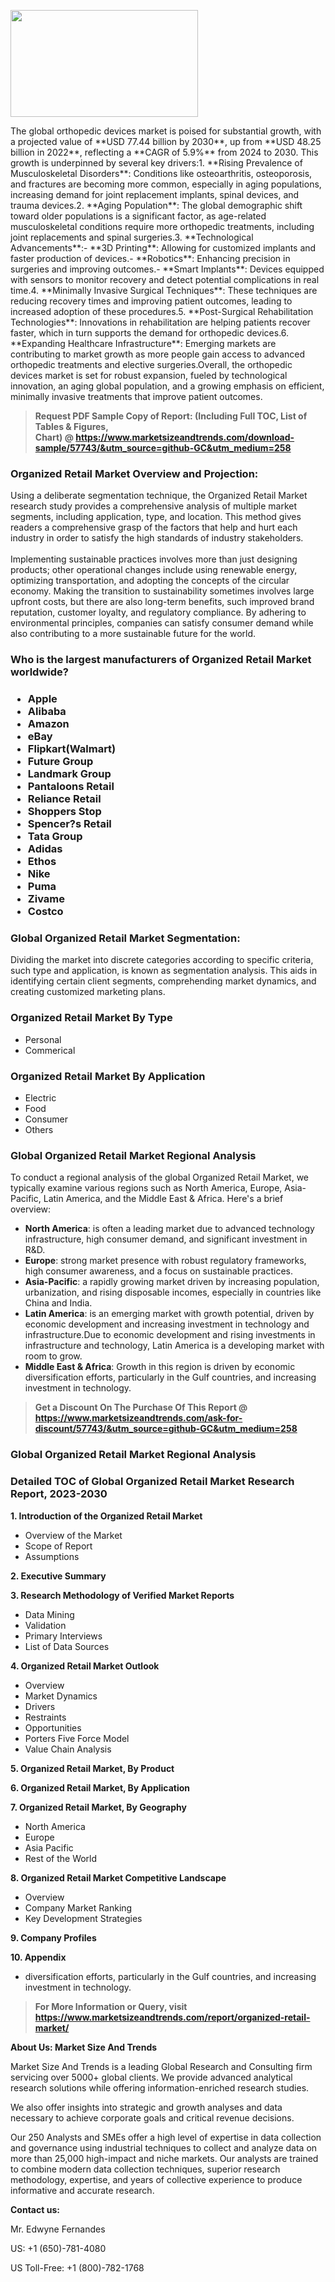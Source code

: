 <p><img class="alignnone size-medium wp-image-20088" src="https://ffe5etoiles.com/wp-content/uploads/2024/12/MST1-300x171.png" alt="" width="300" height="171" /></p>The global orthopedic devices market is poised for substantial growth, with a projected value of **USD 77.44 billion by 2030**, up from **USD 48.25 billion in 2022**, reflecting a **CAGR of 5.9%** from 2024 to 2030. This growth is underpinned by several key drivers:1. **Rising Prevalence of Musculoskeletal Disorders**: Conditions like osteoarthritis, osteoporosis, and fractures are becoming more common, especially in aging populations, increasing demand for joint replacement implants, spinal devices, and trauma devices.2. **Aging Population**: The global demographic shift toward older populations is a significant factor, as age-related musculoskeletal conditions require more orthopedic treatments, including joint replacements and spinal surgeries.3. **Technological Advancements**:- **3D Printing**: Allowing for customized implants and faster production of devices.- **Robotics**: Enhancing precision in surgeries and improving outcomes.- **Smart Implants**: Devices equipped with sensors to monitor recovery and detect potential complications in real time.4. **Minimally Invasive Surgical Techniques**: These techniques are reducing recovery times and improving patient outcomes, leading to increased adoption of these procedures.5. **Post-Surgical Rehabilitation Technologies**: Innovations in rehabilitation are helping patients recover faster, which in turn supports the demand for orthopedic devices.6. **Expanding Healthcare Infrastructure**: Emerging markets are contributing to market growth as more people gain access to advanced orthopedic treatments and elective surgeries.Overall, the orthopedic devices market is set for robust expansion, fueled by technological innovation, an aging global population, and a growing emphasis on efficient, minimally invasive treatments that improve patient outcomes.</p><blockquote id="" class=""><strong>Request PDF Sample Copy of Report: (Including Full TOC, List of Tables &amp; Figures, Chart)&nbsp;@&nbsp;<strong><a href="https://www.marketsizeandtrends.com/download-sample/57743/&utm_source=github-GC&utm_medium=258" target="_blank">https://www.marketsizeandtrends.com/download-sample/57743/&utm_source=github-GC&utm_medium=258</a></strong></strong></blockquote><h3 id="" class="">Organized Retail Market&nbsp;Overview and Projection:</h3><p id="" class="">Using a deliberate segmentation technique, the Organized Retail Market research study provides a comprehensive analysis of multiple market segments, including application, type, and location. This method gives readers a comprehensive grasp of the factors that help and hurt each industry in order to satisfy the high standards of industry stakeholders. <br /> <br />Implementing sustainable practices involves more than just designing products; other operational changes include using renewable energy, optimizing transportation, and adopting the concepts of the circular economy. Making the transition to sustainability sometimes involves large upfront costs, but there are also long-term benefits, such improved brand reputation, customer loyalty, and regulatory compliance. By adhering to environmental principles, companies can satisfy consumer demand while also contributing to a more sustainable future for the world.</p><h3 id="" class="">Who is the largest manufacturers of&nbsp;Organized Retail Market worldwide?</h3><h3 class=""><p><ul><li>Apple </li><li> Alibaba </li><li> Amazon </li><li> eBay </li><li> Flipkart(Walmart) </li><li> Future Group </li><li> Landmark Group </li><li> Pantaloons Retail </li><li> Reliance Retail </li><li> Shoppers Stop </li><li> Spencer?s Retail </li><li> Tata Group </li><li> Adidas </li><li> Ethos </li><li> Nike </li><li> Puma </li><li> Zivame </li><li> Costco</li></ul></p></h3><h3 id="" class="">Global&nbsp;Organized Retail Market Segmentation:</h3><p id="" class="">Dividing the market into discrete categories according to specific criteria, such type and application, is known as segmentation analysis. This aids in identifying certain client segments, comprehending market dynamics, and creating customized marketing plans.</p><h3 id="" class="">Organized Retail Market&nbsp;By Type</h3><p><p><ul><li>Personal </li><li> Commerical</p></li></ul></p></p><h3 id="" class="">Organized Retail Market&nbsp;By Application</h3><p class=""><p><ul><li>Electric </li><li> Food </li><li> Consumer </li><li> Others</li></ul></p></p><h3 id="" class="">Global Organized Retail Market Regional Analysis</h3><p id="" class="">To conduct a regional analysis of the global Organized Retail Market, we typically examine various regions such as North America, Europe, Asia-Pacific, Latin America, and the Middle East &amp; Africa. Here's a brief overview:</p><ul><li><strong>North America</strong>: is often a leading market due to advanced technology infrastructure, high consumer demand, and significant investment in R&amp;D.</li><li><strong>Europe</strong>: strong market presence with robust regulatory frameworks, high consumer awareness, and a focus on sustainable practices.</li><li><strong>Asia-Pacific</strong>: a rapidly growing market driven by increasing population, urbanization, and rising disposable incomes, especially in countries like China and India.</li><li><strong>Latin America</strong>: is an emerging market with growth potential, driven by economic development and increasing investment in technology and infrastructure.Due to economic development and rising investments in infrastructure and technology, Latin America is a developing market with room to grow.</li><li><strong>Middle East &amp; Africa</strong>: Growth in this region is driven by economic diversification efforts, particularly in the Gulf countries, and increasing investment in technology.</li></ul><blockquote id="" class=""><strong>Get a Discount On The Purchase Of This Report @ <strong><a href="https://www.marketsizeandtrends.com/ask-for-discount/57743/&utm_source=github-GC&utm_medium=258" target="_blank">https://www.marketsizeandtrends.com/ask-for-discount/57743/&utm_source=github-GC&utm_medium=258</a></strong></strong></blockquote><h3 id="" class="">Global Organized Retail Market Regional Analysis</h3><h3 id="" class="">Detailed TOC of Global Organized Retail Market Research Report, 2023-2030</h3><p id="" class=""><strong>1. Introduction of the Organized Retail Market</strong></p><ul><li>Overview of the Market</li><li>Scope of Report</li><li>Assumptions</li></ul><p id="" class=""><strong>2. Executive Summary</strong></p><p id="" class=""><strong>3. Research Methodology of Verified Market Reports</strong></p><ul><li>Data Mining</li><li>Validation</li><li>Primary Interviews</li><li>List of Data Sources</li></ul><p id="" class=""><strong>4. Organized Retail Market Outlook</strong></p><ul><li>Overview</li><li>Market Dynamics</li><li>Drivers</li><li>Restraints</li><li>Opportunities</li><li>Porters Five Force Model</li><li>Value Chain Analysis</li></ul><p id="" class=""><strong>5. Organized Retail Market, By Product</strong></p><p id="" class=""><strong>6. Organized Retail Market, By Application</strong></p><p id="" class=""><strong>7. Organized Retail Market, By Geography</strong></p><ul><li>North America</li><li>Europe</li><li>Asia Pacific</li><li>Rest of the World</li></ul><p id="" class=""><strong>8. Organized Retail Market Competitive Landscape</strong></p><ul><li>Overview</li><li>Company Market Ranking</li><li>Key Development Strategies</li></ul><p id="" class=""><strong>9. Company Profiles</strong></p><p id="" class=""><strong>10. Appendix</strong></p><ul><li>diversification efforts, particularly in the Gulf countries, and increasing investment in technology.</li></ul><blockquote id="" class=""><strong>For More Information or Query, visit <strong><strong><a href="https://www.marketsizeandtrends.com/report/organized-retail-market/" target="_blank">https://www.marketsizeandtrends.com/report/organized-retail-market/</a></strong></strong></strong></blockquote><p id="" class=""><strong>About Us: Market Size And Trends</strong></p><p id="" class="">Market Size And Trends is a leading Global Research and Consulting firm servicing over 5000+ global clients. We provide advanced analytical research solutions while offering information-enriched research studies.</p><p id="" class="">We also offer insights into strategic and growth analyses and data necessary to achieve corporate goals and critical revenue decisions.</p><p id="" class="">Our 250 Analysts and SMEs offer a high level of expertise in data collection and governance using industrial techniques to collect and analyze data on more than 25,000 high-impact and niche markets. Our analysts are trained to combine modern data collection techniques, superior research methodology, expertise, and years of collective experience to produce informative and accurate research.</p><p id="" class=""><strong>Contact us:</strong></p><p id="" class="">Mr. Edwyne Fernandes</p><p id="" class="">US: +1 (650)-781-4080</p><p id="" class="">US Toll-Free: +1 (800)-782-1768</p>
